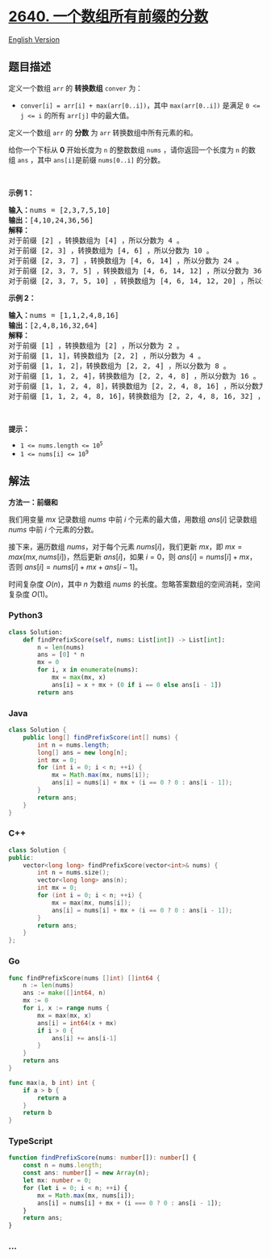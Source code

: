 # [2640. 一个数组所有前缀的分数](https://leetcode.cn/problems/find-the-score-of-all-prefixes-of-an-array)

[English Version](/solution/2600-2699/2640.Find%20the%20Score%20of%20All%20Prefixes%20of%20an%20Array/README_EN.md)

## 题目描述

<!-- 这里写题目描述 -->

<p>定义一个数组 <code>arr</code>&nbsp;的 <strong>转换数组</strong>&nbsp;<code>conver</code>&nbsp;为：</p>

<ul>
	<li><code>conver[i] = arr[i] + max(arr[0..i])</code>，其中&nbsp;<code>max(arr[0..i])</code>&nbsp;是满足 <code>0 &lt;= j &lt;= i</code>&nbsp;的所有&nbsp;<code>arr[j]</code>&nbsp;中的最大值。</li>
</ul>

<p>定义一个数组 <code>arr</code>&nbsp;的 <strong>分数</strong>&nbsp;为 <code>arr</code>&nbsp;转换数组中所有元素的和。</p>

<p>给你一个下标从 <strong>0</strong>&nbsp;开始长度为 <code>n</code>&nbsp;的整数数组&nbsp;<code>nums</code>&nbsp;，请你返回一个长度为 <code>n</code>&nbsp;的数组<em>&nbsp;</em><code>ans</code>&nbsp;，其中&nbsp;<code>ans[i]</code>是前缀&nbsp;<code>nums[0..i]</code>&nbsp;的分数。</p>

<p>&nbsp;</p>

<p><strong>示例 1：</strong></p>

<pre><b>输入：</b>nums = [2,3,7,5,10]
<b>输出：</b>[4,10,24,36,56]
<b>解释：</b>
对于前缀 [2] ，转换数组为 [4] ，所以分数为 4 。
对于前缀 [2, 3] ，转换数组为 [4, 6] ，所以分数为 10 。
对于前缀 [2, 3, 7] ，转换数组为 [4, 6, 14] ，所以分数为 24 。
对于前缀 [2, 3, 7, 5] ，转换数组为 [4, 6, 14, 12] ，所以分数为 36 。
对于前缀 [2, 3, 7, 5, 10] ，转换数组为 [4, 6, 14, 12, 20] ，所以分数为 56 。
</pre>

<p><strong>示例 2：</strong></p>

<pre><b>输入：</b>nums = [1,1,2,4,8,16]
<b>输出：</b>[2,4,8,16,32,64]
<b>解释：</b>
对于前缀 [1] ，转换数组为 [2] ，所以分数为 2 。
对于前缀 [1, 1]，转换数组为 [2, 2] ，所以分数为 4 。
对于前缀 [1, 1, 2]，转换数组为 [2, 2, 4] ，所以分数为 8 。
对于前缀 [1, 1, 2, 4]，转换数组为 [2, 2, 4, 8] ，所以分数为 16 。
对于前缀 [1, 1, 2, 4, 8]，转换数组为 [2, 2, 4, 8, 16] ，所以分数为 32 。
对于前缀 [1, 1, 2, 4, 8, 16]，转换数组为 [2, 2, 4, 8, 16, 32] ，所以分数为 64 。
</pre>

<p>&nbsp;</p>

<p><strong>提示：</strong></p>

<ul>
	<li><code>1 &lt;= nums.length &lt;= 10<sup>5</sup></code></li>
	<li><code>1 &lt;= nums[i] &lt;= 10<sup>9</sup></code></li>
</ul>

## 解法

<!-- 这里可写通用的实现逻辑 -->

**方法一：前缀和**

我们用变量 $mx$ 记录数组 $nums$ 中前 $i$ 个元素的最大值，用数组 $ans[i]$ 记录数组 $nums$ 中前 $i$ 个元素的分数。

接下来，遍历数组 $nums$，对于每个元素 $nums[i]$，我们更新 $mx$，即 $mx = max(mx, nums[i])$，然后更新 $ans[i]$，如果 $i = 0$，则 $ans[i] = nums[i] + mx$，否则 $ans[i] = nums[i] + mx + ans[i - 1]$。

时间复杂度 $O(n)$，其中 $n$ 为数组 $nums$ 的长度。忽略答案数组的空间消耗，空间复杂度 $O(1)$。

<!-- tabs:start -->

### **Python3**

<!-- 这里可写当前语言的特殊实现逻辑 -->

```python
class Solution:
    def findPrefixScore(self, nums: List[int]) -> List[int]:
        n = len(nums)
        ans = [0] * n
        mx = 0
        for i, x in enumerate(nums):
            mx = max(mx, x)
            ans[i] = x + mx + (0 if i == 0 else ans[i - 1])
        return ans
```

### **Java**

<!-- 这里可写当前语言的特殊实现逻辑 -->

```java
class Solution {
    public long[] findPrefixScore(int[] nums) {
        int n = nums.length;
        long[] ans = new long[n];
        int mx = 0;
        for (int i = 0; i < n; ++i) {
            mx = Math.max(mx, nums[i]);
            ans[i] = nums[i] + mx + (i == 0 ? 0 : ans[i - 1]);
        }
        return ans;
    }
}
```

### **C++**

```cpp
class Solution {
public:
    vector<long long> findPrefixScore(vector<int>& nums) {
        int n = nums.size();
        vector<long long> ans(n);
        int mx = 0;
        for (int i = 0; i < n; ++i) {
            mx = max(mx, nums[i]);
            ans[i] = nums[i] + mx + (i == 0 ? 0 : ans[i - 1]);
        }
        return ans;
    }
};
```

### **Go**

```go
func findPrefixScore(nums []int) []int64 {
	n := len(nums)
	ans := make([]int64, n)
	mx := 0
	for i, x := range nums {
		mx = max(mx, x)
		ans[i] = int64(x + mx)
		if i > 0 {
			ans[i] += ans[i-1]
		}
	}
	return ans
}

func max(a, b int) int {
	if a > b {
		return a
	}
	return b
}
```

### **TypeScript**

```ts
function findPrefixScore(nums: number[]): number[] {
    const n = nums.length;
    const ans: number[] = new Array(n);
    let mx: number = 0;
    for (let i = 0; i < n; ++i) {
        mx = Math.max(mx, nums[i]);
        ans[i] = nums[i] + mx + (i === 0 ? 0 : ans[i - 1]);
    }
    return ans;
}
```

### **...**

```

```

<!-- tabs:end -->
